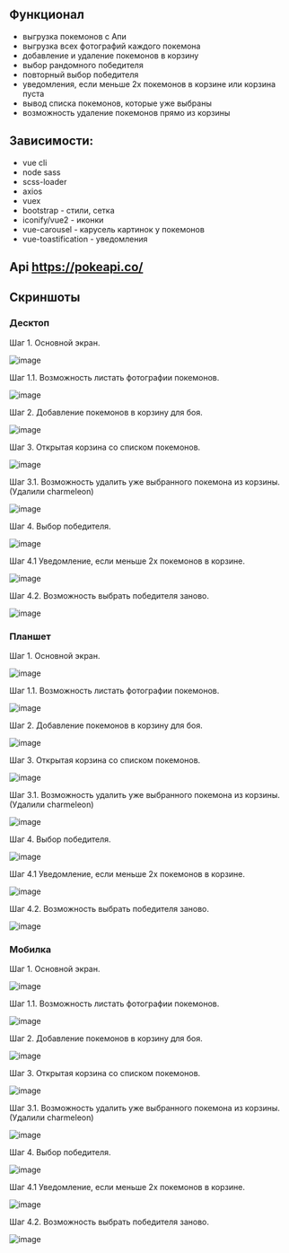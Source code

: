 ## Функционал
* выгрузка покемонов с Апи
* выгрузка всех фотографий каждого покемона
* добавление и удаление покемонов в корзину
* выбор рандомного победителя
* повторный выбор победителя
* уведомления, если меньше 2х покемонов в корзине или корзина пуста
* вывод списка покемонов, которые уже выбраны
* возможность удаление покемонов прямо из корзины

## Зависимости: 
 * vue cli
 * node sass
 * scss-loader
 * axios
 * vuex
 * bootstrap - стили, сетка
 * iconify/vue2 - иконки
 * vue-carousel - карусель картинок у покемонов
 * vue-toastification - уведомления

 ## Api https://pokeapi.co/

 ## Скриншоты


### Десктоп
Шаг 1. Основной экран.

![image](https://user-images.githubusercontent.com/73982948/234093253-7013be5d-a0c7-4505-9f99-bb2a6fb81d85.png)


Шаг 1.1. Возможность листать фотографии покемонов.

![image](https://user-images.githubusercontent.com/73982948/234099408-9db395b1-76fd-4e7c-963d-90033fee9b30.png)


Шаг 2. Добавление покемонов в корзину для боя.

![image](https://user-images.githubusercontent.com/73982948/234093378-372ea1e6-68ff-4a4f-bc9c-65039a643327.png)


Шаг 3. Открытая корзина со списком покемонов.

![image](https://user-images.githubusercontent.com/73982948/234093607-109ac0ec-4b80-4504-82a9-2c9a8e9c5c90.png)


Шаг 3.1. Возможность удалить уже выбранного покемона из корзины. (Удалили charmeleon)

![image](https://user-images.githubusercontent.com/73982948/234093705-8e7fa424-e5c2-4c28-b13e-e179348afe1c.png)


Шаг 4. Выбор победителя.

![image](https://user-images.githubusercontent.com/73982948/234093773-98f99be0-7856-4910-a6b6-c3ccf3993e79.png)


Шаг 4.1 Уведомление, если меньше 2х покемонов в корзине.

![image](https://user-images.githubusercontent.com/73982948/234104243-93766d5c-16d2-4045-a72e-f4c617c424da.png)


Шаг 4.2. Возможность выбрать победителя заново.

![image](https://user-images.githubusercontent.com/73982948/234094023-49c862a5-420a-44c3-b473-f3eb942d4182.png)





### Планшет
Шаг 1. Основной экран.

![image](https://user-images.githubusercontent.com/73982948/234559944-ed9907a0-f981-4e8e-a61f-4746c1c94065.png)


Шаг 1.1. Возможность листать фотографии покемонов.

![image](https://user-images.githubusercontent.com/73982948/234560027-52e19100-a36a-4f74-86ff-520bd58e96a4.png)


Шаг 2. Добавление покемонов в корзину для боя.

![image](https://user-images.githubusercontent.com/73982948/234560214-df624b20-7388-4e3a-8d63-6b65e6aea956.png)


Шаг 3. Открытая корзина со списком покемонов.

![image](https://user-images.githubusercontent.com/73982948/234560275-4c921589-3906-4d82-9666-577664fb44e6.png)


Шаг 3.1. Возможность удалить уже выбранного покемона из корзины. (Удалили charmeleon)

![image](https://user-images.githubusercontent.com/73982948/234560326-56d5e32c-4748-49c1-b06b-9ae9870da203.png)


Шаг 4. Выбор победителя.

![image](https://user-images.githubusercontent.com/73982948/234560414-9a126bca-532c-4bb7-8995-a8b906d8deea.png)


Шаг 4.1 Уведомление, если меньше 2х покемонов в корзине.

![image](https://user-images.githubusercontent.com/73982948/234560490-e14b4ba1-4db4-42a6-91b2-d15349159a4e.png)


Шаг 4.2. Возможность выбрать победителя заново.

![image](https://user-images.githubusercontent.com/73982948/234560551-3ec4f4a1-43e9-40fb-8c3d-091bf7cf1933.png)





### Мобилка
Шаг 1. Основной экран.

![image](https://user-images.githubusercontent.com/73982948/234570254-303eb3c6-9fc6-4bee-83e9-05ee068600ea.png)


Шаг 1.1. Возможность листать фотографии покемонов.

![image](https://user-images.githubusercontent.com/73982948/234570365-1e8f2536-cabb-49d6-99fa-8d3332dc8e10.png)


Шаг 2. Добавление покемонов в корзину для боя.

![image](https://user-images.githubusercontent.com/73982948/234570453-80c3b894-22f5-4a98-9df8-7fdc5057a28e.png)


Шаг 3. Открытая корзина со списком покемонов.

![image](https://user-images.githubusercontent.com/73982948/234570546-a7e35649-60d4-4296-be03-58a406c8840e.png)


Шаг 3.1. Возможность удалить уже выбранного покемона из корзины. (Удалили charmeleon)

![image](https://user-images.githubusercontent.com/73982948/234570620-4038e0ce-c813-47a5-bd13-f21ec64329b8.png)


Шаг 4. Выбор победителя.

![image](https://user-images.githubusercontent.com/73982948/234570674-8e59083b-73e6-40aa-be0e-5e8b0ad63d54.png)


Шаг 4.1 Уведомление, если меньше 2х покемонов в корзине.

![image](https://user-images.githubusercontent.com/73982948/234570739-ce9252f0-c243-4340-975c-7ba5f6efbe53.png)


Шаг 4.2. Возможность выбрать победителя заново.

![image](https://user-images.githubusercontent.com/73982948/234570819-660dc298-3b15-4867-b000-40a4617396a7.png)


